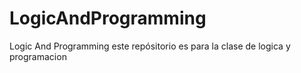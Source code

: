# LogicAndProgramming
Logic And Programming
este repósitorio es para la clase de logica y programacion
